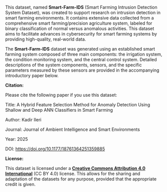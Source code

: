 This dataset, named **Smart-Farm-IDS** (Smart Farming Intrusion Detection System Dataset), was created to support research on intrusion detection in smart farming environments. It contains extensive data collected from a comprehensive smart farming/precision agriculture system, labeled for binary classification of normal versus anomalous activities. This dataset aims to facilitate advances in cybersecurity for smart farming systems by providing high-quality, real-world data.

The **Smart-Farm-IDS** dataset was generated using an established smart farming system composed of three main components: the irrigation system, the condition monitoring system, and the central control system. Detailed descriptions of the system components, sensors, and the specific parameters measured by these sensors are provided in the accompanying introductory paper below.

**Citation:**

Please cite the following paper if you use this dataset:

Title: A Hybrid Feature Selection Method for Anomaly Detection Using Shallow and Deep ANN Classifiers in Smart Farming

Author: Kadir Ileri

Journal: Journal of Ambient Intelligence and Smart Environments

Year: 2025

DOI: https://doi.org/10.1177/18761364251359885

**License:**

This dataset is licensed under a [**Creative Commons Attribution 4.0 International**](https://creativecommons.org/licenses/by/4.0/legalcode) (CC BY 4.0) license. This allows for the sharing and adaptation of the datasets for any purpose, provided that the appropriate credit is given.
